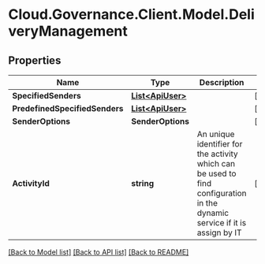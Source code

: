 # Cloud.Governance.Client.Model.DeliveryManagement
## Properties

Name | Type | Description | Notes
------------ | ------------- | ------------- | -------------
**SpecifiedSenders** | [**List&lt;ApiUser&gt;**](ApiUser.md) |  | [optional] 
**PredefinedSpecifiedSenders** | [**List&lt;ApiUser&gt;**](ApiUser.md) |  | [optional] 
**SenderOptions** | **SenderOptions** |  | [optional] 
**ActivityId** | **string** | An unique identifier for the activity which can be used to find configuration in the dynamic service if it is assign by IT | [optional] 

[[Back to Model list]](../README.md#documentation-for-models) [[Back to API list]](../README.md#documentation-for-api-endpoints) [[Back to README]](../README.md)

